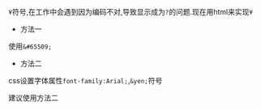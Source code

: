 `¥`符号,在工作中会遇到因为编码不对,导致显示成为`?`的问题.现在用html来实现`¥`

- 方法一

使用`&#65509;`

- 方法二

css设置字体属性`font-family:Arial;`,`&yen;`符号


建议使用方法二